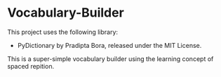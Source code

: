 # Vocabulary-Builder
This project uses the following library:

- PyDictionary by Pradipta Bora, released under the MIT License.

This is a super-simple vocabulary builder using the learning concept of spaced repition.
